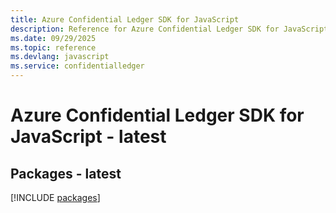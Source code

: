 ```yaml
---
title: Azure Confidential Ledger SDK for JavaScript
description: Reference for Azure Confidential Ledger SDK for JavaScript
ms.date: 09/29/2025
ms.topic: reference
ms.devlang: javascript
ms.service: confidentialledger
---
```

# Azure Confidential Ledger SDK for JavaScript - latest
## Packages - latest
[!INCLUDE [packages](confidential-ledger-index.md)]